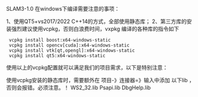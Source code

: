 SLAM3-1.0 在windows下编译需要注意的事项：

1、使用QT5+vs2017/2022 C++14的方式，全部使用静态库；
2、第三方库的安装强烈建议使用vcpkg，否则白浪费时间，vxpkg 编译的各种库的指令如下
  
     vcpkg install boost:x64-windows-static  
     vcpkg install opencv[cuda]:x64-windows-static   
     vcpkg install vtk[qt,opengl]:x64-windows-static
     vcpkg install qt5:x64-windows-static

使用以上的vcpkg配置就可以满足我们的项目需求，以下是特别注意：

使用vcpkg安装的静态库时，需要额外在  项目-》连接器=》输入中添加  以下lib
，否则会报错。必须注意。！
WS2_32.lib
Psapi.lib
DbgHelp.lib
